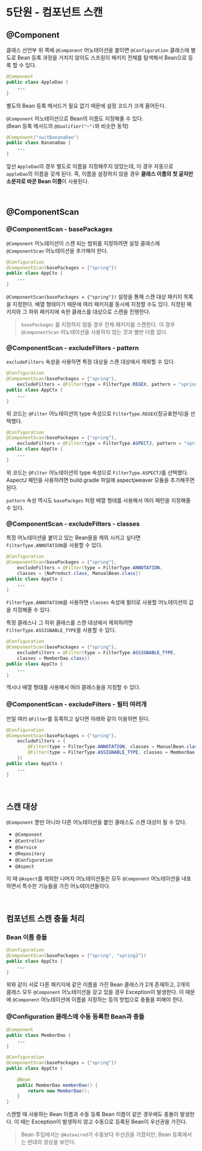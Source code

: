 # 5단원 - 컴포넌트 스캔

## @Component 
클래스 선언부 위 쪽에 `@Component` 어노테이션을 붙이면 
`@Configuration` 클래스에 별도로 Bean 등록 과정을 거치지 않아도 
스프링이 패키지 전체를 탐색해서 Bean으로 등록 할 수 있다.

```java
@Component
public class AppleDao {
    ...
}
```

별도의 Bean 등록 메서드가 필요 없기 때문에 설정 코드가 크게 줄어든다.

`@Component` 어노테이션으로 Bean의 이름도 지정해줄 수 있다.  
(Bean 등록 메서드의 `@Qualifier("~")`와 비슷한 동작)

```java
@Component("switBananaDao")
public class BananaDao {
    ...
}
```

앞선 `AppleDao`의 경우 별도로 이름을 지정해주지 않았는데, 이 경우 자동으로 `appleDao`의 이름을 갖게 된다.
즉, 이름을 설정하지 않을 경우 **클래스 이름의 첫 글자만 소문자로 바꾼 Bean 이름**이 사용된다.

<br>

## @ComponentScan
### @ComponentScan - basePackages
`@Component` 어노테이션이 스캔 되는 범위를 지정하려면 설정 클래스에 `@ComponentScan` 어노테이션을 추가해야 한다.

```java
@Configuration
@ComponentScan(basePackages = {"spring"})
public class AppCtx {
    ...
}
```

`@ComponentScan(basePackages = {"spring"})` 설정을 통해 스캔 대상 패키지 목록을 지정한다. 
배열 형태이기 때문에 여러 패키지를 동시에 지정할 수도 있다. 지정된 패키지와 그 하위 패키지에 속한 클래스를 대상으로 스캔을 진행한다.

> `basePackages` 를 지정하지 않을 경우 전체 패키지를 스캔한다. 
> 이 경우 `@ComponentScan` 어노테이션을 사용하지 않는 것과 별반 다름 없다.

### @ComponentScan - excludeFilters - pattern
`excludeFilters` 속성을 사용하면 특정 대상을 스캔 대상에서 제외할 수 있다.

```java
@Configuration
@ComponentScan(basePackages = {"spring"},
    excludeFilters = @Filter(type = FilterType.REGEX, pattern = "spring\\..*Dao"))
public class AppCtx {
    ...
}
```

위 코드는 `@Filter` 어노테이션의 type 속성으로 `FilterType.REGEX`(정규표현식)을 선택했다.

```java
@Configuration
@ComponentScan(basePackages = {"spring"},
    excludeFilters = @Filter(type = FilterType.ASPECTJ, pattern = "spring.*Dao"))
public class AppCtx {
    ...
}
```

위 코드는 `@Filter` 어노테이션의 type 속성으로 `FilterType.ASPECTJ`를 선택했다. 
AspectJ 패턴을 사용하려면 build.gradle 파일에 aspectjweaver 모듈을 추가해주면 된다.

`pattern` 속성 역시도 `basePackges` 처럼 배열 형태를 사용해서 여러 패턴을 지정해줄 수 있다.

### @ComponentScan - excludeFilters - classes
특정 어노테이션을 붙이고 있는 Bean들을 제외 시키고 싶다면 `FilterType.ANNOTATION`을 사용할 수 있다.

```java
@Configuration
@ComponentScan(basePackages = {"spring"},
    excludeFilters = @Filter(type = FilterType.ANNOTATION, 
    classes = {NoProduct.class, ManualBean.class})
public class AppCtx {
    ...
}
```

`FilterType.ANNOTATION`을 사용하면 `classes` 속성에 필터로 사용할 어노테이션의 값을 지정해줄 수 있다.

특정 클래스나 그 하위 클래스를 스캔 대상에서 제외하려면 `FilterType.ASSIGNABLE_TYPE`을 사용할 수 있다.

```java
@Configuration
@ComponentScan(basePackages = {"spring"},
    excludeFilters = @Filter(type = FilterType.ASSIGNABLE_TYPE, 
    classes = MemberDao.class})
public class AppCtx {
    ...
}
```

역시나 배열 형태를 사용해서 여러 클래스들을 지정할 수 있다.

### @ComponentScan - excludeFilters - 필터 여러개
만일 여러 `@Filter`를 등록하고 싶다면 아래와 같이 이용하면 된다.

```java
@Configuration
@ComponentScan(basePackages = {"spring"},
    excludeFilters = {
        @Filter(type = FilterType.ANNOTATION, classes = ManualBean.class)
        @Filter(type = FilterType.ASSIGNABLE_TYPE, classes = MemberDao.class)
    })
public class AppCtx {
    ...
}
```

<br>

## 스캔 대상
`@Component` 뿐만 아니라 다른 어노테이션을 붙인 클래스도 스캔 대상이 될 수 있다.

- `@Component`
- `@Controller`
- `@Service`
- `@Repository`
- `@Configuration`
- `@Aspect`

이 때 `@Aspect`를 제외한 나머지 어노테이션들은 모두 `@Component` 어노테이션을 내포하면서 특수한 기능들을 가진 어노테이션들이다.

<br>

## 컴포넌트 스캔 충돌 처리
### Bean 이름 충돌
```java
@Configuration
@ComponentScan(basePackages = {"spring", "spring2"})
public class AppCtx {
    ...
}
```

위와 같이 서로 다른 패키지에 같은 이름을 가진 Bean 클래스가 2개 존재하고, 2개의 클래스 모두 `@Component` 어노테이션을 갖고 있을 경우 Exception이 발생한다. 이 때문에 `@Component` 어노테이션에 
이름을 지정하는 등의 방법으로 충돌을 피해야 한다.

### @Configuration 클래스에 수동 등록한 Bean과 충돌
```java
@Component
public class MemberDao {
    ...
}
```
```java
@Configuration
@ComponentScan(basePackages = {"spring"})
public class AppCtx {
    
    @Bean
    public MemberDao memberDao() {
        return new MemberDao();
    }
}
```

스캔할 때 사용하는 Bean 이름과 수동 등록 Bean 이름이 같은 경우에도 충돌이 발생한다. 
이 때는 Exception이 발생하지 않고 수동으로 등록된 Bean이 우선권을 가진다.

> Bean 주입에서는 `@Autowired`가 수동보다 우선권을 가졌지만, Bean 등록에서는 반대의 양상을 보인다.
